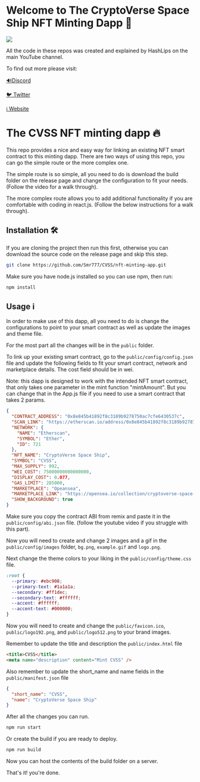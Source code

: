 # Welcome to The CryptoVerse Space Ship NFT Minting Dapp 💎

![](https://github.com/Smr777/CVSS/blob/main/2.png)

All the code in these repos was created and explained by HashLips on the main YouTube channel.

To find out more please visit:

[🔊Discord](https://discord.gg/DdMHsxkH2D)

[🐦 Twitter](https://twitter.com/IamSmr7)

[ℹ️ Website](https://cryptoversespcaeship.online/)

# The CVSS NFT minting dapp 🔥

This repo provides a nice and easy way for linking an existing NFT smart contract to this minting dapp. There are two ways of using this repo, you can go the simple route or the more complex one.

The simple route is so simple, all you need to do is download the build folder on the release page and change the configuration to fit your needs. (Follow the video for a walk through).

The more complex route allows you to add additional functionality if you are comfortable with coding in react.js. (Follow the below instructions for a walk through).

## Installation 🛠️

If you are cloning the project then run this first, otherwise you can download the source code on the release page and skip this step.

```sh
git clone https://github.com/Smr777/CVSS/nft-minting-app.git
```

Make sure you have node.js installed so you can use npm, then run:

```sh
npm install
```

## Usage ℹ️

In order to make use of this dapp, all you need to do is change the configurations to point to your smart contract as well as update the images and theme file.

For the most part all the changes will be in the `public` folder.

To link up your existing smart contract, go to the `public/config/config.json` file and update the following fields to fit your smart contract, network and marketplace details. The cost field should be in wei.

Note: this dapp is designed to work with the intended NFT smart contract, that only takes one parameter in the mint function "mintAmount". But you can change that in the App.js file if you need to use a smart contract that takes 2 params.

```json
{
  "CONTRACT_ADDRESS": "0x8e845b41892f8c3189b9278750ac7cfe6430537c",
  "SCAN_LINK": "https://etherscan.io/address/0x8e845b41892f8c3189b9278750ac7cfe6430537c",
  "NETWORK": {
    "NAME": "Etherscan",
    "SYMBOL": "Ether",
    "ID": 721
  },
  "NFT_NAME": "CryptoVerse Space Ship",
  "SYMBOL": "CVSS",
  "MAX_SUPPLY": 992,
  "WEI_COST": 75000000000000000,
  "DISPLAY_COST": 0.077,
  "GAS_LIMIT": 285000,
  "MARKETPLACE": "Opeansea",
  "MARKETPLACE_LINK": "https://opensea.io/collection/cryptoverse-space-ship",
  "SHOW_BACKGROUND": true
}
```

Make sure you copy the contract ABI from remix and paste it in the `public/config/abi.json` file.
(follow the youtube video if you struggle with this part).

Now you will need to create and change 2 images and a gif in the `public/config/images` folder, `bg.png`, `example.gif` and `logo.png`.

Next change the theme colors to your liking in the `public/config/theme.css` file.

```css
:root {
  --primary: #ebc908;
  --primary-text: #1a1a1a;
  --secondary: #ff1dec;
  --secondary-text: #ffffff;
  --accent: #ffffff;
  --accent-text: #000000;
}
```

Now you will need to create and change the `public/favicon.ico`, `public/logo192.png`, and
`public/logo512.png` to your brand images.

Remember to update the title and description the `public/index.html` file

```html
<title>CVSS</title>
<meta name="description" content="Mint CVSS" />
```

Also remember to update the short_name and name fields in the `public/manifest.json` file

```json
{
  "short_name": "CVSS",
  "name": "CryptoVerse Space Ship"
}
```

After all the changes you can run.

```sh
npm run start
```

Or create the build if you are ready to deploy.

```sh
npm run build
```

Now you can host the contents of the build folder on a server.

That's it! you're done.
